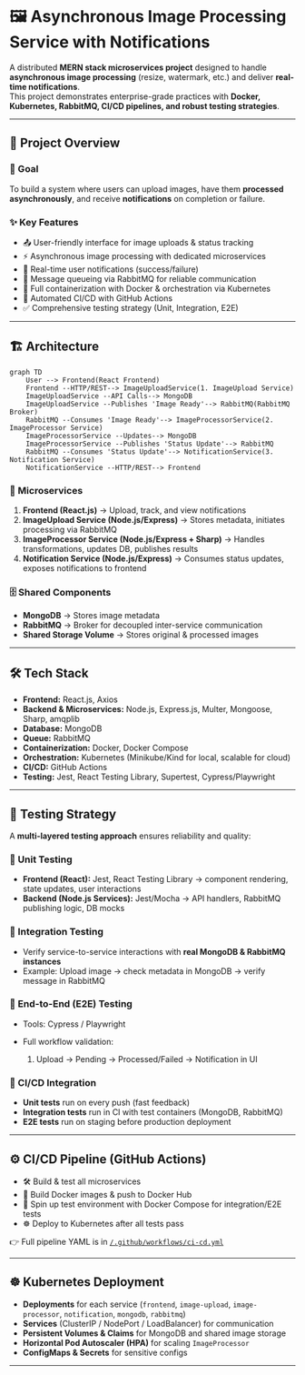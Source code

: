 
# 🖼️ Asynchronous Image Processing Service with Notifications  

A distributed **MERN stack microservices project** designed to handle **asynchronous image processing** (resize, watermark, etc.) and deliver **real-time notifications**.  
This project demonstrates enterprise-grade practices with **Docker, Kubernetes, RabbitMQ, CI/CD pipelines, and robust testing strategies**.  

---

## 📌 Project Overview  

### 🎯 Goal  
To build a system where users can upload images, have them **processed asynchronously**, and receive **notifications** on completion or failure.  

### ✨ Key Features  
- 📤 User-friendly interface for image uploads & status tracking  
- ⚡ Asynchronous image processing with dedicated microservices  
- 🔔 Real-time user notifications (success/failure)  
- 📨 Message queueing via RabbitMQ for reliable communication  
- 🐳 Full containerization with Docker & orchestration via Kubernetes  
- 🚀 Automated CI/CD with GitHub Actions  
- ✅ Comprehensive testing strategy (Unit, Integration, E2E)  

---

## 🏗️ Architecture  

```mermaid
graph TD
    User --> Frontend(React Frontend)
    Frontend --HTTP/REST--> ImageUploadService(1. ImageUpload Service)
    ImageUploadService --API Calls--> MongoDB
    ImageUploadService --Publishes 'Image Ready'--> RabbitMQ(RabbitMQ Broker)
    RabbitMQ --Consumes 'Image Ready'--> ImageProcessorService(2. ImageProcessor Service)
    ImageProcessorService --Updates--> MongoDB
    ImageProcessorService --Publishes 'Status Update'--> RabbitMQ
    RabbitMQ --Consumes 'Status Update'--> NotificationService(3. Notification Service)
    NotificationService --HTTP/REST--> Frontend
````

### 🧩 Microservices

1. **Frontend (React.js)** → Upload, track, and view notifications
2. **ImageUpload Service (Node.js/Express)** → Stores metadata, initiates processing via RabbitMQ
3. **ImageProcessor Service (Node.js/Express + Sharp)** → Handles transformations, updates DB, publishes results
4. **Notification Service (Node.js/Express)** → Consumes status updates, exposes notifications to frontend

### 🗄️ Shared Components

* **MongoDB** → Stores image metadata
* **RabbitMQ** → Broker for decoupled inter-service communication
* **Shared Storage Volume** → Stores original & processed images

---

## 🛠️ Tech Stack

* **Frontend:** React.js, Axios
* **Backend & Microservices:** Node.js, Express.js, Multer, Mongoose, Sharp, amqplib
* **Database:** MongoDB
* **Queue:** RabbitMQ
* **Containerization:** Docker, Docker Compose
* **Orchestration:** Kubernetes (Minikube/Kind for local, scalable for cloud)
* **CI/CD:** GitHub Actions
* **Testing:** Jest, React Testing Library, Supertest, Cypress/Playwright

---

## 🧪 Testing Strategy

A **multi-layered testing approach** ensures reliability and quality:

### 🔹 Unit Testing

* **Frontend (React):** Jest, React Testing Library → component rendering, state updates, user interactions
* **Backend (Node.js Services):** Jest/Mocha → API handlers, RabbitMQ publishing logic, DB mocks

### 🔹 Integration Testing

* Verify service-to-service interactions with **real MongoDB & RabbitMQ instances**
* Example: Upload image → check metadata in MongoDB → verify message in RabbitMQ

### 🔹 End-to-End (E2E) Testing

* Tools: Cypress / Playwright
* Full workflow validation:

  1. Upload → Pending → Processed/Failed → Notification in UI

### 🔹 CI/CD Integration

* **Unit tests** run on every push (fast feedback)
* **Integration tests** run in CI with test containers (MongoDB, RabbitMQ)
* **E2E tests** run on staging before production deployment

---

## ⚙️ CI/CD Pipeline (GitHub Actions)

* 🛠️ Build & test all microservices
* 🐳 Build Docker images & push to Docker Hub
* 🔄 Spin up test environment with Docker Compose for integration/E2E tests
* ☸️ Deploy to Kubernetes after all tests pass

👉 Full pipeline YAML is in [`/.github/workflows/ci-cd.yml`]([./.github/workflows/ci-cd.yml](https://github.com/ShahidKollam/PicWiz/blob/main/.github/workflows/main.yml))

---

## ☸️ Kubernetes Deployment

* **Deployments** for each service (`frontend`, `image-upload`, `image-processor`, `notification`, `mongodb`, `rabbitmq`)
* **Services** (ClusterIP / NodePort / LoadBalancer) for communication
* **Persistent Volumes & Claims** for MongoDB and shared image storage
* **Horizontal Pod Autoscaler (HPA)** for scaling `ImageProcessor`
* **ConfigMaps & Secrets** for sensitive configs
---
